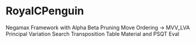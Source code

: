 # RoyalCPenguin 
Negamax Framework with Alpha Beta Pruning
Move Ordering
    -> MVV_LVA
Principal Variation Search
Transposition Table
Material and PSQT Eval
